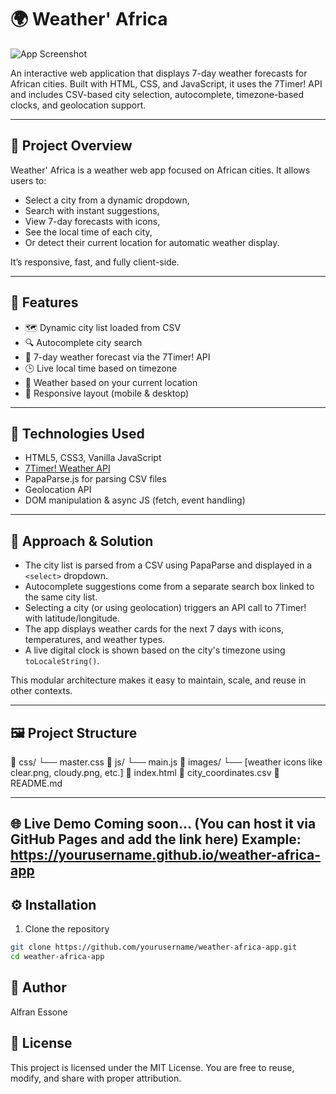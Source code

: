 # 🌍 Weather' Africa

![App Screenshot](./images/screenshot.png)

An interactive web application that displays 7-day weather forecasts for African cities. Built with HTML, CSS, and JavaScript, it uses the 7Timer! API and includes CSV-based city selection, autocomplete, timezone-based clocks, and geolocation support.

---

## 🔎 Project Overview

Weather' Africa is a weather web app focused on African cities. It allows users to:
- Select a city from a dynamic dropdown,
- Search with instant suggestions,
- View 7-day forecasts with icons,
- See the local time of each city,
- Or detect their current location for automatic weather display.

It’s responsive, fast, and fully client-side.

---

## 🚀 Features

- 🗺️ Dynamic city list loaded from CSV
- 🔍 Autocomplete city search
- 📆 7-day weather forecast via the 7Timer! API
- 🕒 Live local time based on timezone
- 📍 Weather based on your current location
- 📱 Responsive layout (mobile & desktop)

---

## 🧰 Technologies Used

- HTML5, CSS3, Vanilla JavaScript
- [7Timer! Weather API](http://www.7timer.info)
- PapaParse.js for parsing CSV files
- Geolocation API
- DOM manipulation & async JS (fetch, event handling)

---

## 🧠 Approach & Solution

- The city list is parsed from a CSV using PapaParse and displayed in a `<select>` dropdown.
- Autocomplete suggestions come from a separate search box linked to the same city list.
- Selecting a city (or using geolocation) triggers an API call to 7Timer! with latitude/longitude.
- The app displays weather cards for the next 7 days with icons, temperatures, and weather types.
- A live digital clock is shown based on the city's timezone using `toLocaleString()`.

This modular architecture makes it easy to maintain, scale, and reuse in other contexts.

---

## 🖼️ Project Structure

📁 css/
└── master.css
📁 js/
└── main.js
📁 images/
└── [weather icons like clear.png, cloudy.png, etc.]
📄 index.html
📄 city_coordinates.csv
📄 README.md


---


🌐 Live Demo
Coming soon…
(You can host it via GitHub Pages and add the link here)
Example: https://yourusername.github.io/weather-africa-app
---


## ⚙️ Installation

1. Clone the repository
```bash
git clone https://github.com/yourusername/weather-africa-app.git
cd weather-africa-app
```

👤 Author
---
Alfran Essone

📄 License
---
This project is licensed under the MIT License.
You are free to reuse, modify, and share with proper attribution.

